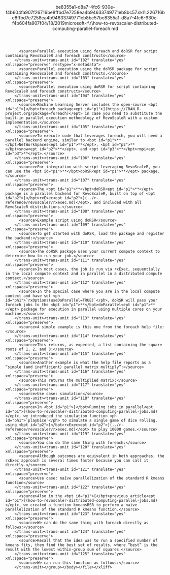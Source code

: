 <?xml version="1.0"?><xliff version="1.2" xmlns="urn:oasis:names:tc:xliff:document:1.2" xmlns:xsi="http://www.w3.org/2001/XMLSchema-instance" xsi:schemaLocation="urn:oasis:names:tc:xliff:document:1.2 xliff-core-1.2-transitional.xsd"><file datatype="xml" original="how-to-revoscaler-distributed-computing-parallel-foreach.md" source-language="en-US" target-language="en-US"><header><tool tool-id="mdxliff" tool-name="mdxliff" tool-version="1.0-d1654b2" tool-company="Microsoft" /><xliffext:skl_file_name xmlns:xliffext="urn:microsoft:content:schema:xliffextensions">be8355a1-d8a7-4fc6-930e-f4b604fa907f26716be8ffbd7e7258ea4b94633749771eb8bc57.skl</xliffext:skl_file_name><xliffext:version xmlns:xliffext="urn:microsoft:content:schema:xliffextensions">1.2</xliffext:version><xliffext:ms.openlocfilehash xmlns:xliffext="urn:microsoft:content:schema:xliffextensions">26716be8ffbd7e7258ea4b94633749771eb8bc57</xliffext:ms.openlocfilehash><xliffext:ms.sourcegitcommit xmlns:xliffext="urn:microsoft:content:schema:xliffextensions">be8355a1-d8a7-4fc6-930e-f4b604fa907f</xliffext:ms.sourcegitcommit><xliffext:ms.lasthandoff xmlns:xliffext="urn:microsoft:content:schema:xliffextensions">04/18/2019</xliffext:ms.lasthandoff><xliffext:ms.openlocfilepath xmlns:xliffext="urn:microsoft:content:schema:xliffextensions">microsoft-r\r\how-to-revoscaler-distributed-computing-parallel-foreach.md</xliffext:ms.openlocfilepath></header><body><group id="content" extype="content"><trans-unit id="101" translate="yes" xml:space="preserve" restype="x-metadata">
          <source>Parallel execution using foreach and doRSR for script containing RevoScaleR and foreach constructs</source>
        </trans-unit><trans-unit id="102" translate="yes" xml:space="preserve" restype="x-metadata">
          <source>Parallel execution using the doRSR package for script containing RevoScaleR and foreach constructs.</source>
        </trans-unit><trans-unit id="103" translate="yes" xml:space="preserve">
          <source>Parallel execution using doRSR for script containing RevoScaleR and foreach constructs</source>
        </trans-unit><trans-unit id="104" translate="yes" xml:space="preserve">
          <source>Machine Learning Server includes the open-source <bpt id="p1">[</bpt>foreach package<ept id="p1">](https://CRAN.R-project.org/package=foreach)</ept> in case you need to substitute the built-in parallel execution methodology of RevoScaleR with a custom implementation.</source>
        </trans-unit><trans-unit id="105" translate="yes" xml:space="preserve">
          <source>To execute code that leverages foreach, you will need a parallel backend engine, similar to <bpt id="p1">**</bpt>NetWorkSpaces<ept id="p1">**</ept>, <bpt id="p2">**</bpt>snow<ept id="p2">**</ept>, and <bpt id="p3">**</bpt>rmpi<ept id="p3">**</ept>.</source>
        </trans-unit><trans-unit id="106" translate="yes" xml:space="preserve">
          <source>For integration with script leveraging RevoScaleR, you can use the <bpt id="p1">**</bpt>doRSR<ept id="p1">**</ept> package.</source>
        </trans-unit><trans-unit id="107" translate="yes" xml:space="preserve">
          <source>The <bpt id="p1">**</bpt>doRSR<ept id="p1">**</ept> package is a parallel backend for RevoScaleR, built on top of <bpt id="p2">[</bpt>rxExec<ept id="p2">](../r-reference/revoscaler/rxexec.md)</ept>, and included with all RevoScaleR distributions.</source>
        </trans-unit><trans-unit id="108" translate="yes" xml:space="preserve">
          <source>Example script using doRSR</source>
        </trans-unit><trans-unit id="109" translate="yes" xml:space="preserve">
          <source>To get started with doRSR, load the package and register the backend:</source>
        </trans-unit><trans-unit id="110" translate="yes" xml:space="preserve">
          <source>The doRSR package uses your current compute context to determine how to run your job.</source>
        </trans-unit><trans-unit id="111" translate="yes" xml:space="preserve">
          <source>In most cases, the job is run via rxExec, sequentially in the local compute context and in parallel in a distributed compute context.</source>
        </trans-unit><trans-unit id="112" translate="yes" xml:space="preserve">
          <source>In the special case where you are in the local compute context and have set <ph id="ph1">`rxOptions(useDoParallel=TRUE)`</ph>, doRSR will pass your foreach jobs to the <bpt id="p1">**</bpt>doParallel<ept id="p1">**</ept> package for execution in parallel using multiple cores on your machine.</source>
        </trans-unit><trans-unit id="113" translate="yes" xml:space="preserve">
          <source>A simple example is this one from the foreach help file:</source>
        </trans-unit><trans-unit id="114" translate="yes" xml:space="preserve">
          <source>This returns, as expected, a list containing the square roots of 1, 2, and 3:</source>
        </trans-unit><trans-unit id="115" translate="yes" xml:space="preserve">
          <source>Another example is what the help file reports as a “simple (and inefficient) parallel matrix multiply”:</source>
        </trans-unit><trans-unit id="116" translate="yes" xml:space="preserve">
          <source>This returns the multiplied matrix:</source>
        </trans-unit><trans-unit id="117" translate="yes" xml:space="preserve">
          <source>Use case: simulation</source>
        </trans-unit><trans-unit id="118" translate="yes" xml:space="preserve">
          <source>In <bpt id="p1">[</bpt>Running jobs in parallel<ept id="p1">](how-to-revoscaler-distributed-computing-parallel-jobs.md)</ept>, we introduced the simulation function <ph id="ph1">`playDice`</ph> to simulate a single game of dice rolling, using <bpt id="p2">[</bpt>rxExec<ept id="p2">](../r-reference/revoscaler/rxexec.md)</ept> to play 10000 games.</source>
        </trans-unit><trans-unit id="119" translate="yes" xml:space="preserve">
          <source>You can do the same thing with foreach:</source>
        </trans-unit><trans-unit id="120" translate="yes" xml:space="preserve">
          <source>Although outcomes are equivalent in both approaches, the rxExec approach is several times faster because you can call it directly.</source>
        </trans-unit><trans-unit id="121" translate="yes" xml:space="preserve">
          <source>Use case: naïve parallelization of the standard R kmeans function</source>
        </trans-unit><trans-unit id="122" translate="yes" xml:space="preserve">
          <source>Also in the <bpt id="p1">[</bpt>previous article<ept id="p1">](how-to-revoscaler-distributed-computing-parallel-jobs.md)</ept>, we created a function kmeansRSR to perform a naïve parallelization of the standard R kmeans function.</source>
        </trans-unit><trans-unit id="123" translate="yes" xml:space="preserve">
          <source>We can do the same thing with foreach directly as follows:</source>
        </trans-unit><trans-unit id="124" translate="yes" xml:space="preserve">
          <source>Recall that the idea was to run a specified number of kmeans fits, then find the best set of results, where “best” is the result with the lowest within-group sum of squares.</source>
        </trans-unit><trans-unit id="125" translate="yes" xml:space="preserve">
          <source>We can run this function as follows:</source>
        </trans-unit></group></body></file></xliff>